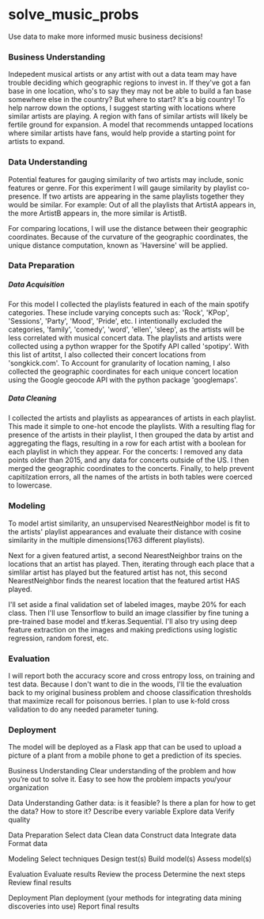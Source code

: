# solve_music_probs
Use data to make more informed music business decisions!



### Business Understanding 

Indepedent musical artists or any artist with out a data team may have trouble deciding which geographic regions to invest in. If they've got a fan base in one location, who's to say they may not be able to build a fan base somewhere else in the country? But where to start? It's a big country! To help narrow down the options, I suggest starting with locations where similar artists are playing. A region with fans of similar artists will likely be fertile ground for expansion. A model that recommends untapped locations where similar artists have fans, would help provide a starting point for artists to expand.

### Data Understanding

Potential features for gauging similarity of two artists may include, sonic features or genre. For this experiment I will gauge similarity by playlist co-presence. If two artists are appearing in the same playlists together they would be similar. For example: Out of all the playlists that ArtistA appears in, the more ArtistB appears in, the more similar is ArtistB.

For comparing locations, I will use the distance between their geographic coordinates. Because of the curvature of the geographic coordinates, the unique distance computation, known as 'Haversine' will be applied.

### Data Preparation

##### Data Acquisition
For this model I collected the playlists featured in each of the main spotify categories. These include varying concepts such as: 'Rock', 'KPop', 'Sessions', 'Party', 'Mood', 'Pride', etc. I intentionally excluded the categories, 'family', 'comedy', 'word', 'ellen', 'sleep', as the artists will be less correlated with musical concert data. The playlists and artists were collected using a python wrapper for the Spotify API called 'spotipy'. 
With this list of artitst, I also collected their concert locations from 'songkick.com'. To Account for granularity of location naming, I also collected the geographic coordinates for each unique concert location using the Google geocode API with the python package 'googlemaps'.

##### Data Cleaning
I collected the artists and playlists as appearances of artists in each playlist. This made it simple to one-hot encode the playlists. With a resulting flag for presence of the artists in their playlist, I then grouped the data by artist and aggregating the flags, resulting in a row for each artist with a boolean for  each playlist in which they appear. 
For the concerts: I removed any data points older than 2015, and any data for concerts outside of the US. I then merged the geographic coordinates to the concerts. Finally, to help prevent capitilzation errors, all the names of the artists in both tables were coerced to lowercase.

### Modeling

To model artist similarity, an unsupervised NearestNeighbor model is fit to the artists' playlist appearances and evaluate their distance with cosine similarity in the multiple dimensions(1763 different playlists).

Next for a given featured artist, a second NearestNeighbor trains on the locations that an artist has played. Then, iterating through each place that a simlilar artist has played but the featured artist has not, this second NearestNeighbor finds the nearest location that the featured artist HAS played. 

I'll set aside a final validation set of labeled images, maybe 20% for each class. Then I'll use Tensorflow to build an image classifier by fine tuning a pre-trained base model and tf.keras.Sequential. I'll also try using deep feature extraction on the images and making predictions using logistic regression, random forest, etc.

### Evaluation



I will report both the accuracy score and cross entropy loss, on training and test data. Because I don't want to die in the woods, I'll tie the evaluation back to my original business problem and choose classification thresholds that maximize recall for poisonous berries. I plan to use k-fold cross validation to do any needed parameter tuning.

### Deployment



The model will be deployed as a Flask app that can be used to upload a picture of a plant from a mobile phone to get a prediction of its species.


Business Understanding
Clear understanding of the problem and how you’re out to solve it.
Easy to see how the problem impacts you/your organization

Data Understanding
Gather data: is it feasible? Is there a plan for how to get the data? How to store it?
Describe every variable
Explore data
Verify quality

Data Preparation
Select data
Clean data
Construct data
Integrate data
Format data

Modeling
Select techniques
Design test(s)
Build model(s)
Assess model(s)

Evaluation
Evaluate results
Review the process
Determine the next steps
Review final results

Deployment
Plan deployment (your methods for integrating data mining discoveries into use)
Report final results
